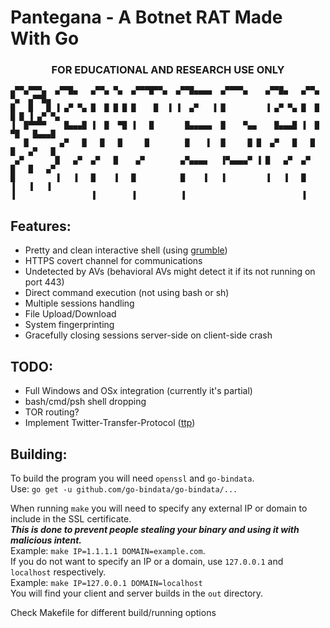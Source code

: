 # Pantegana - A Botnet RAT Made With Go
### <center>FOR EDUCATIONAL AND RESEARCH USE ONLY</center>  

    ▄▀▀▄▀▀▀▄  ▄▀▀█▄   ▄▀▀▄ ▀▄  ▄▀▀▀█▀▀▄  ▄▀▀█▄▄▄▄  ▄▀▀▀▀▄    ▄▀▀█▄   ▄▀▀▄ ▀▄  ▄▀▀█▄
    █   █   █ ▐ ▄▀ ▀▄ █  █ █ █ █    █  ▐ ▐  ▄▀   ▐ █         ▐ ▄▀ ▀▄ █  █ █ █ ▐ ▄▀ ▀▄
    ▐  █▀▀▀▀    █▄▄▄█ ▐  █  ▀█ ▐   █       █▄▄▄▄▄  █    ▀▄▄    █▄▄▄█ ▐  █  ▀█   █▄▄▄█
       █       ▄▀   █   █   █     █        █    ▌  █     █ █  ▄▀   █   █   █   ▄▀   █
     ▄▀       █   ▄▀  ▄▀   █    ▄▀        ▄▀▄▄▄▄   ▐▀▄▄▄▄▀ ▐ █   ▄▀  ▄▀   █   █   ▄▀
    █         ▐   ▐   █    ▐   █          █    ▐   ▐         ▐   ▐   █    ▐   ▐   ▐ 
    ▐                 ▐        ▐          ▐                          ▐

## Features:
 - Pretty and clean interactive shell (using <a href="https://github.com/desertbit/grumble" target="_blank">grumble</a>)
 - HTTPS covert channel for communications
 - Undetected by AVs (behavioral AVs might detect it if its not running on port 443)
 - Direct command execution (not using bash or sh)
 - Multiple sessions handling
 - File Upload/Download
 - System fingerprinting
 - Gracefully closing sessions server-side on client-side crash

## TODO:
 - Full Windows and OSx integration (currently it's partial)
 - bash/cmd/psh shell dropping
 - TOR routing?
 - Implement Twitter-Transfer-Protocol (<a href="https://github.com/elleven11/twitter-transfer-protocol" target="_blank">ttp</a>)

## Building:
To build the program you will need `openssl` and `go-bindata`.  
Use: `go get -u github.com/go-bindata/go-bindata/...`  

When running `make` you will need to specify any external IP or domain to include in the SSL certificate.  
***This is done to prevent people stealing your binary and using it with malicious intent.***  
Example: `make IP=1.1.1.1 DOMAIN=example.com`.  
If you do not want to specify an IP or a domain, use `127.0.0.1` and `localhost` respectively.  
Example: `make IP=127.0.0.1 DOMAIN=localhost`    
You will find your client and server builds in the `out` directory.  

Check Makefile for different build/running options
